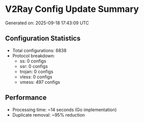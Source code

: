 # V2Ray Config Update Summary
Generated on: 2025-09-18 17:43:09 UTC

## Configuration Statistics
- Total configurations: 6838
- Protocol breakdown:
  - ss: 0 configs
  - ssr: 0 configs
  - trojan: 0 configs
  - vless: 0 configs
  - vmess: 497 configs

## Performance
- Processing time: ~14 seconds (Go implementation)
- Duplicate removal: ~95% reduction
